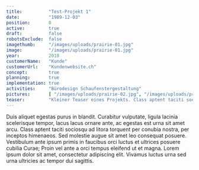```yaml
---
title:          "Test-Projekt 1"
date:           "1989-12-03"
position:       0
active:         true
draft:          false
robotsExclude:  false
imagethumb:     "/images/uploads/prairie-01.jpg"
image:          "/images/uploads/prairie-01.jpg"
year:           2018
customerName:   "Kunde"
customerUrl:    "Kundenwebsite.ch"       
concept:        true
planning:       true
implementation: true
activities:     "Bürodesign Schaufenstergestaltung"
pictures:       [ "/images/uploads/prairie-02.jpg", "/images/uploads/prairie-03.jpg", "/images/uploads/prairie-04.jpg" ]
teaser:         "Kleiner Teaser eines Projekts. Class aptent taciti sociosqu"
---
```

Duis aliquet egestas purus in blandit. Curabitur vulputate, ligula lacinia scelerisque tempor, lacus lacus ornare ante, ac egestas est urna sit amet arcu. Class aptent taciti sociosqu ad litora torquent per conubia nostra, per inceptos himenaeos. Sed molestie augue sit amet leo consequat posuere. Vestibulum ante ipsum primis in faucibus orci luctus et ultrices posuere cubilia Curae; Proin vel ante a orci tempus eleifend ut et magna. Lorem ipsum dolor sit amet, consectetur adipiscing elit. Vivamus luctus urna sed urna ultricies ac tempor dui sagittis.

